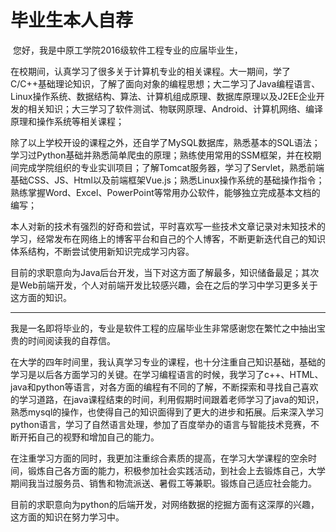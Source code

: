 # 毕业生本人自荐

​	您好，我是中原工学院2016级软件工程专业的应届毕业生，

​	在校期间，认真学习了很多关于计算机专业的相关课程。大一期间，学了C/C++基础理论知识，了解了面向对象的编程思想；大二学习了Java编程语言、Linux操作系统、数据结构、算法、计算机组成原理、数据库原理以及J2EE企业开发的相关知识；大三学习了软件测试、物联网原理、Android、计算机网络、编译原理和操作系统等相关课程；

​	除了以上学校开设的课程之外，还自学了MySQL数据库，熟悉基本的SQL语法；学习过Python基础并熟悉简单爬虫的原理；熟练使用常用的SSM框架，并在校期间完成学院组织的专业实训项目；了解Tomcat服务器，学习了Servlet，熟悉前端基础CSS、JS、Html以及前端框架Vue.js；熟悉Linux操作系统的基础操作指令；熟练掌握Word、Excel、PowerPoint等常用办公软件，能够独立完成基本文档的编写；

​	本人对新的技术有强烈的好奇和尝试，平时喜欢写一些技术文章记录对未知技术的学习，经常发布在网络上的博客平台和自己的个人博客，不断更新迭代自己的知识体系结构，不断尝试使用新知识完成学习内容。

​	目前的求职意向为Java后台开发，当下对这方面了解最多，知识储备最足；其次是Web前端开发，个人对前端开发比较感兴趣，会在之后的学习中学习更多关于这方面的知识。

---

​		我是一名即将毕业的，专业是软件工程的应届毕业生非常感谢您在繁忙之中抽出宝贵的时间阅读我的自荐信。

​		在大学的四年时间里，我认真学习专业的课程，也十分注重自己知识基础，基础的学习是以后各方面学习的关键。在学习编程语言的时候，我学习了c++、HTML、java和python等语言，对各方面的编程有不同的了解，不断探索和寻找自己喜欢的学习道路，在java课程结束的时间，利用假期时间跟着老师学习了java的知识，熟悉mysql的操作，也使得自己的知识面得到了更大的进步和拓展。后来深入学习python语言，学习了自然语言处理，参加了百度举办的语言与智能技术竞赛，不断开拓自己的视野和增加自己的能力。

​		在注重学习方面的同时，我更加注重综合素质的提高，在学习大学课程的空余时间，锻炼自己各方面的能力，积极参加社会实践活动，到社会上去锻炼自己，大学期间我当过服务员、销售和物流派送、暑假工等兼职。锻炼自己适应社会能力。

​		目前的求职意向为python的后端开发，对网络数据的挖掘方面有这深厚的兴趣，这方面的知识在努力学习中。